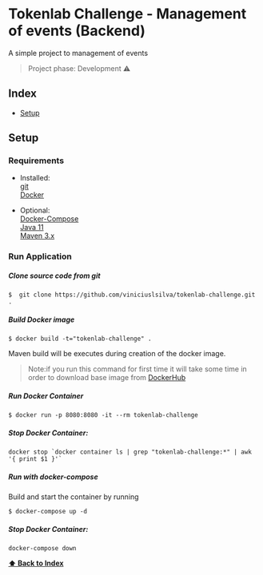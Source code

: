 # Tokenlab Challenge - Management of events (Backend)

A simple project to management of events

> Project phase: Development :warning:

## Index

* [Setup](#Setup)

## Setup
### Requirements

* Installed:   
[git](https://www.digitalocean.com/community/tutorials/how-to-contribute-to-open-source-getting-started-with-git)   
[Docker](https://www.docker.com/)

* Optional:   
[Docker-Compose](https://docs.docker.com/compose/install/)   
[Java 11](https://www.oracle.com/technetwork/java/javase/overview/index.html)   
[Maven 3.x](https://maven.apache.org/install.html)

### Run Application

##### Clone source code from git
```
$  git clone https://github.com/viniciuslsilva/tokenlab-challenge.git .
```

##### Build Docker image
```
$ docker build -t="tokenlab-challenge" .
```
Maven build will be executes during creation of the docker image.

>Note:if you run this command for first time it will take some time in order to download base image from [DockerHub](https://hub.docker.com/)

##### Run Docker Container
```
$ docker run -p 8080:8080 -it --rm tokenlab-challenge
```

#####  Stop Docker Container:
```
docker stop `docker container ls | grep "tokenlab-challenge:*" | awk '{ print $1 }'`
```

##### Run with docker-compose 

Build and start the container by running 

```
$ docker-compose up -d 
```

##### Stop Docker Container:
```
docker-compose down
```

**[⬆ Back to Index](#index)**
